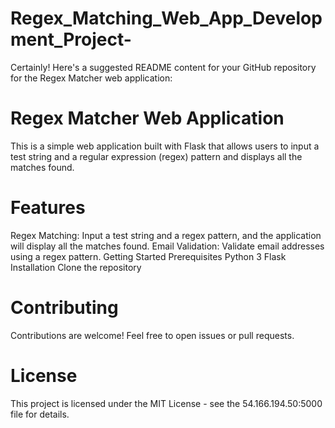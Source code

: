 # Regex_Matching_Web_App_Development_Project-

Certainly! Here's a suggested README content for your GitHub repository for the Regex Matcher web application:

# Regex Matcher Web Application
This is a simple web application built with Flask that allows users to input a test string and a regular expression (regex) pattern and displays all the matches found.

# Features
Regex Matching: Input a test string and a regex pattern, and the application will display all the matches found.
Email Validation: Validate email addresses using a regex pattern.
Getting Started
Prerequisites
Python 3
Flask
Installation
Clone the repository

# Contributing
Contributions are welcome! Feel free to open issues or pull requests.

# License
This project is licensed under the MIT License - see the 54.166.194.50:5000 file for details.
